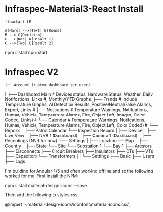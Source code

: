# Infraspec-Material3-React Install #
```mermaid
flowchart LR

A[Hard] -->|Text| B(Round)
B --> C{Decision}
C -->|One| D[Result 1]
C -->|Two| E[Result 2]
```


npm install
npm start

# Infraspec V2 #

	├── Account (custom dashboard per user)
|
	├── Dashboard Main # Devices status, Hardware Status, Weather, Daily Notifcations, Links #, Monthly/YTD Graphs. 
    ├── Trends # Include Temperature Graphs, AI Detection Results, Positive/Neutral/False Alarms, Export, Links #
	├── Notications # Temperature Warnings, Notifcations, Human, Vehicle, Temperature Alarms, Fire, Object Left, Images, Color Coded, Links) #
	    └── Calendar  # Temperature Warnings, Notifcations, Human, Vehicle, Temperature Alarms, Fire, Object Left, Color Coded) #
    └── Reports
        ├── Patrol Calendar
        └── Inspection Record
|
    ├── Device
        ├── Live View
        ├── NVR 1 (Dashboard)
        ├── Camera 1 (Dashboard)
        ├── Recordings (NVR for now)
        └── Settings
|
    ├── Location
	    ── Map
            ├── Country
            ├── State
            └── Site
        └── Substation 1
            └── Bay 1
                ├── Arestors
                ├── Disconnects
                ├── Circuit Breakers
                ├── Insulators
                ├── CTs
                ├── VTs
                ├── Capacitors
                └── Transformers
|
|
    └── Settings
	    ├── Basic
	    ├── Users
	    ├── Logs

        

I'm building for Angular 4/5 and often working offline and so the following worked for me. First install the NPM:

npm install material-design-icons --save

Then add the following to styles.css:

@import '~material-design-icons/iconfont/material-icons.css';

